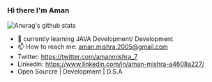 ### Hi there  I'm Aman
![Anurag's github stats](https://github-readme-stats.vercel.app/api?username=Aman254)

- 🌱 currently learning JAVA Development/ Development  
- 📫 How to reach me: aman.mishra.2005@gmail.com 
- Twitter: https://twitter.com/amanmishra_7
- Linkedin: https://www.linkedin.com/in/aman-mishra-a4608a227/
- Open Sourcre | Development | D.S.A


  
